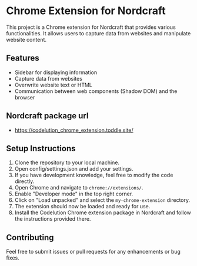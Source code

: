 # Chrome Extension for Nordcraft

This project is a Chrome extension for Nordcraft that provides various functionalities. It allows users to capture data from websites and manipulate website content.

## Features


- Sidebar for displaying information
- Capture data from websites
- Overwrite website text or HTML
- Communication between web components (Shadow DOM) and the browser

## Nordcraft package url

- https://codelution_chrome_extension.toddle.site/



## Setup Instructions

1. Clone the repository to your local machine.
2. Open config/settings.json and add your settings.
3. If you have development knowledge, feel free to modify the code directly.
4. Open Chrome and navigate to `chrome://extensions/`.
5. Enable "Developer mode" in the top right corner.
6. Click on "Load unpacked" and select the `my-chrome-extension` directory.
7. The extension should now be loaded and ready for use.
8. Install the Codelution Chrome extension package in Nordcraft and follow the instructions provided there.


## Contributing

Feel free to submit issues or pull requests for any enhancements or bug fixes.
